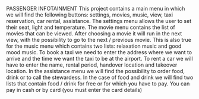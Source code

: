 PASSENGER INFOTAINMENT
This project contains a main menu in which we will find the following buttons: settings, movies, music, view, taxi reservation, car rental, assistance.
The settings menu allows the user to set their seat, light and temperature.
The movie menu contains the list of movies that can be viewed. 
After choosing a movie it will run in the next view, with the possibility to go to the next / previous movie. 
This is also true for the music menu which contains two lists: relaxation music and good mood music. 
To book a taxi we need to enter the address where we want to arrive and the time we want the taxi to be at the airport. 
To rent a car we will have to enter the name, rental period, handover location and takeover location. 
In the assistance menu we will find the possibility to order food, drink or to call the stewardess. 
In the case of food and drink we will find two lists that contain food / drink for free or for which you have to pay. 
You can pay in cash or by card (you must enter the card details)